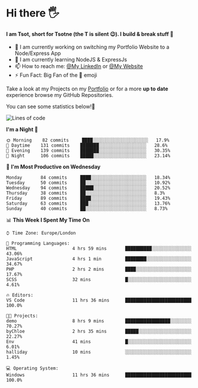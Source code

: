 # Hi there :raised_hand_with_fingers_splayed:
#### I am Tsot, short for Tsotne (the T is silent :wink:). I build & break stuff :space_invader:
- :telescope: I am currently working on switching my Portfolio Website to a Node/Express App
- :seedling: I am currently learning NodeJS & ExpressJs
- :mailbox: How to reach me: [@My LinkedIn](https://www.linkedin.com/in/tsotne-gvadzabia/) or [@My Website](https://tsotnegvadzabia.me/contact)
- :zap: Fun Fact: Big Fan of the :space_invader: emoji

Take a look at my Projects on my [Portfolio](https://tsotnegvadzabia.me/) or for a more **up to date** experience browse my GitHub Repositories.

You can see some statistics below!:space_invader:
<!--START_SECTION:waka-->
![Lines of code](https://img.shields.io/badge/From%20Hello%20World%20I%27ve%20Written-2.3%20million%20lines%20of%20code-blue)

**I'm a Night 🦉** 

```text
🌞 Morning    82 commits     ████░░░░░░░░░░░░░░░░░░░░░   17.9% 
🌆 Daytime    131 commits    ███████░░░░░░░░░░░░░░░░░░   28.6% 
🌃 Evening    139 commits    ███████░░░░░░░░░░░░░░░░░░   30.35% 
🌙 Night      106 commits    █████░░░░░░░░░░░░░░░░░░░░   23.14%

```
📅 **I'm Most Productive on Wednesday** 

```text
Monday       84 commits     ████░░░░░░░░░░░░░░░░░░░░░   18.34% 
Tuesday      50 commits     ██░░░░░░░░░░░░░░░░░░░░░░░   10.92% 
Wednesday    94 commits     █████░░░░░░░░░░░░░░░░░░░░   20.52% 
Thursday     38 commits     ██░░░░░░░░░░░░░░░░░░░░░░░   8.3% 
Friday       89 commits     ████░░░░░░░░░░░░░░░░░░░░░   19.43% 
Saturday     63 commits     ███░░░░░░░░░░░░░░░░░░░░░░   13.76% 
Sunday       40 commits     ██░░░░░░░░░░░░░░░░░░░░░░░   8.73%

```


📊 **This Week I Spent My Time On** 

```text
⌚︎ Time Zone: Europe/London

💬 Programming Languages: 
HTML                     4 hrs 59 mins       ██████████░░░░░░░░░░░░░░░   43.06% 
JavaScript               4 hrs 1 min         ████████░░░░░░░░░░░░░░░░░   34.67% 
PHP                      2 hrs 2 mins        ████░░░░░░░░░░░░░░░░░░░░░   17.67% 
SCSS                     32 mins             █░░░░░░░░░░░░░░░░░░░░░░░░   4.61%

🔥 Editors: 
VS Code                  11 hrs 36 mins      █████████████████████████   100.0%

🐱‍💻 Projects: 
demo                     8 hrs 9 mins        █████████████████░░░░░░░░   70.27% 
byChloe                  2 hrs 35 mins       █████░░░░░░░░░░░░░░░░░░░░   22.27% 
Env                      41 mins             █░░░░░░░░░░░░░░░░░░░░░░░░   6.01% 
halliday                 10 mins             ░░░░░░░░░░░░░░░░░░░░░░░░░   1.45%

💻 Operating System: 
Windows                  11 hrs 36 mins      █████████████████████████   100.0%

```


<!--END_SECTION:waka-->
